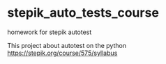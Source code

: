 # stepik_auto_tests_course
homework for stepik autotest


This project about autotest on the python
https://stepik.org/course/575/syllabus